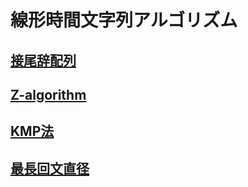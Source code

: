 # 線形時間文字列アルゴリズム
## <a href="./suffix_array.md">接尾辞配列</a>
## <a href="./z.md">Z-algorithm</a>
## <a href="./kmp.md">KMP法</a>
## <a href="./manacher.md">最長回文直径</a>
